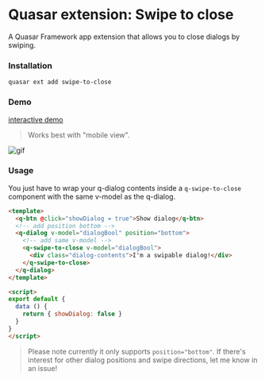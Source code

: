 # Quasar extension: Swipe to close

A Quasar Framework app extension that allows you to close dialogs by swiping.

### Installation

```
quasar ext add swipe-to-close
```

### Demo

[interactive demo](https://quasar-app-extension-swipe-to-close.netlify.com/)

> Works best with "mobile view".

![gif](https://github.com/mesqueeb/quasar-app-extension-swipe-to-close/blob/media/swipe-to-close.gif)

### Usage

You just have to wrap your q-dialog contents inside a `q-swipe-to-close` component with the same v-model as the q-dialog.

```html
<template>
  <q-btn @click="showDialog = true">Show dialog</q-btn>
  <!-- add position bottom -->
  <q-dialog v-model="dialogBool" position="bottom">
    <!-- add same v-model -->
    <q-swipe-to-close v-model="dialogBool">
      <div class="dialog-contents">I'm a swipable dialog!</div>
    </q-swipe-to-close>
  </q-dialog>
</template>

<script>
export default {
  data () {
    return { showDialog: false }
  }
}
</script>
```

> Please note currently it only supports `position="bottom"`. If there's interest for other dialog positions and swipe directions, let me know in an issue!
